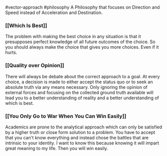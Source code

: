 #vector-approach #philosophy
A Philosophy that focuses on Direction and Speed instead of Acceleration and Destination.
### [[Which Is Best]]
The problem with making the best choice in any situation is that it presupposes perfect knowledge of all future outcomes of the choice. So you should always make the choice that gives you more choices. Even if it hurts.

### [[Quality over Opinion]]
There will always be debate about the correct approach to a goal. At every choice, a decision is made to either accept the status quo or to seek an absolute truth via any means necessary. Only ignoring the opinion of external forces and focusing on the collected ground truth available will lead you to a better understanding of reality and a better understanding of which is best.

### [[You Only Go to War When You Can Win Easily]]
Academics are prone to the analytical approach which can only be satisfied by a higher truth or close form solution to a problem. You have to accept that you can't know everything and instead chose the battles that are intrinsic to your identity. I want to know this because knowing it will impart great meaning to my life. Then you will win easily.




